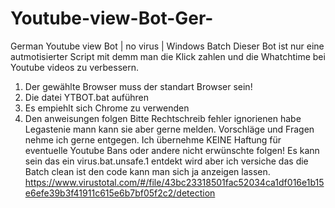 # Youtube-view-Bot-Ger-
German Youtube view Bot | no virus | Windows Batch
Dieser Bot ist nur eine autmotisierter Script mit demm man die Klick zahlen und die Whatchtime bei Youtube videos zu verbessern.
1. Der gewählte Browser muss der standart Browser sein!
2. Die datei YTBOT.bat auführen
3. Es empiehlt sich Chrome zu verwenden
4. Den anweisungen folgen
Bitte Rechtschreib fehler ignorienen habe Legastenie mann kann sie aber gerne melden.
Vorschläge und Fragen nehme ich gerne entgegen.
Ich übernehme KEINE Haftung für eventuelle Youtube Bans oder andere nicht erwünschte folgen!
Es kann sein das ein virus.bat.unsafe.1 entdekt wird aber ich versiche das die Batch clean ist den code kann man sich ja anzeigen lassen.
https://www.virustotal.com/#/file/43bc23318501fac52034ca1df016e1b15e6efe39b3f41911c615e6b7bf05f2c2/detection
